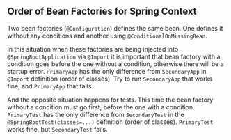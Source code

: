 ## Order of Bean Factories for Spring Context

Two bean factories (`@Configuration`) defines the same bean.
One defines it without any conditions 
and another using `@ConditionalOnMissingBean`.

In this situation when these factories are being injected into
`@SpringBootApplication` via `@Import` it is important that bean factory 
with a condition goes before the one without a condition,
otherwise there will be a startup error. 
`PrimaryApp` has the only difference from `SecondaryApp` 
in `@Import` definition (order of classes).
Try to run `SecondaryApp` that works fine, and `PrimaryApp` that fails.

And the opposite situation happens for tests.
This time the bean factory without a condition must go first,
before the one with a condition.
`PrimaryTest` has the only difference from `SecondaryTest`
in the `@SpringBootTest(classes=...)` definition (order of classes). 
`PrimaryTest` works fine, but `SecondaryTest` fails.
